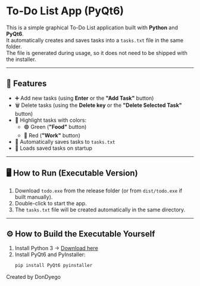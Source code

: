 # To-Do List App (PyQt6)

This is a simple graphical To-Do List application built with **Python** and **PyQt6**.  
It automatically creates and saves tasks into a `tasks.txt` file in the same folder.  
The file is generated during usage, so it does not need to be shipped with the installer.

---

## 🚀 Features
- ➕ Add new tasks (using **Enter** or the **"Add Task"** button)
- 🗑️ Delete tasks (using the **Delete key** or the **"Delete Selected Task"** button)
- 🎨 Highlight tasks with colors:
  - 🟢 Green (**"Food"** button)
  - 🔴 Red (**"Work"** button)
- 💾 Automatically saves tasks to `tasks.txt`
- 📂 Loads saved tasks on startup

---

## 🖥️ How to Run (Executable Version)
1. Download `todo.exe` from the release folder (or from `dist/todo.exe` if built manually).
2. Double-click to start the app.
3. The `tasks.txt` file will be created automatically in the same directory.

---

## ⚙️ How to Build the Executable Yourself
1. Install Python 3 → [Download here](https://www.python.org/downloads/)  
2. Install PyQt6 and PyInstaller:
   ```bash
   pip install PyQt6 pyinstaller

Created by DonDyego
